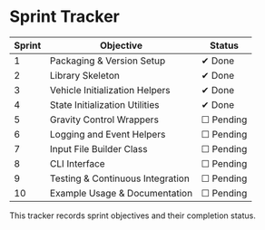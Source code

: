 # Sprint Tracker

| Sprint | Objective | Status |
|-------|-----------|--------|
| 1 | Packaging & Version Setup | ✔ Done |
| 2 | Library Skeleton | ✔ Done |
| 3 | Vehicle Initialization Helpers | ✔ Done |
| 4 | State Initialization Utilities | ✔ Done |
| 5 | Gravity Control Wrappers | ☐ Pending |
| 6 | Logging and Event Helpers | ☐ Pending |
| 7 | Input File Builder Class | ☐ Pending |
| 8 | CLI Interface | ☐ Pending |
| 9 | Testing & Continuous Integration | ☐ Pending |
| 10 | Example Usage & Documentation | ☐ Pending |

This tracker records sprint objectives and their completion status.
